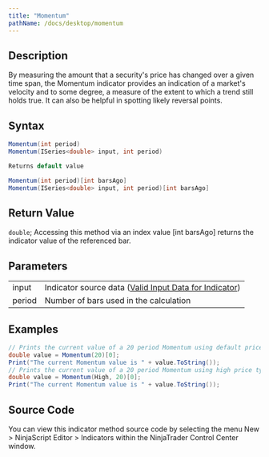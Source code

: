 ```yaml
---
title: "Momentum"
pathName: /docs/desktop/momentum
---
```


## Description

By measuring the amount that a security's price has changed over a given time span, the Momentum indicator provides an indication of a market's velocity and to some degree, a measure of the extent to which a trend still holds true. It can also be helpful in spotting likely reversal points.

## Syntax

```csharp
Momentum(int period)
Momentum(ISeries<double> input, int period)

Returns default value

Momentum(int period)[int barsAgo]
Momentum(ISeries<double> input, int period)[int barsAgo]
```

## Return Value

`double`; Accessing this method via an index value [int barsAgo] returns the indicator value of the referenced bar.

## Parameters

|  |  |
| --- | --- |
| input | Indicator source data ([Valid Input Data for Indicator](/docs/desktop/valid_input_data_for_indicator)) |
| period | Number of bars used in the calculation |

## Examples

```csharp
// Prints the current value of a 20 period Momentum using default price type
double value = Momentum(20)[0];
Print("The current Momentum value is " + value.ToString());
// Prints the current value of a 20 period Momentum using high price type
double value = Momentum(High, 20)[0];
Print("The current Momentum value is " + value.ToString());
```

## Source Code

You can view this indicator method source code by selecting the menu New > NinjaScript Editor > Indicators within the NinjaTrader Control Center window.

